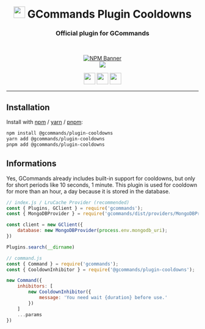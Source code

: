 <div align="center">
    
   # <img src="https://cdn.discordapp.com/avatars/834822955229380619/7d0142158babe0375e7cc633e87c06d4.png" height="30"> GCommands Plugin Cooldowns
   ### Official plugin for GCommands
    
  <br />
  <p>
    <a href="https://www.npmjs.com/package/@gcommands/plugin-cooldowns"><img src="https://nodei.co/npm/@gcommands/plugin-cooldowns.png?downloads=true&stars=true" alt="NPM Banner"></a>
    <br />
    <img src="https://discord.com/api/guilds/833628077556367411/embed.png?style=banner2"></img>
  </p>
  <p>
    <a href="https://ko-fi.com/H2H05FNRL"><img src="https://img.shields.io/badge/Kofi-Donate-yellow?style=for-the-badge" height="30" /></a>
    <a href="https://github.com/Garlic-Team/gcommands-addons"><img src="https://img.shields.io/badge/Open-Source-blue?style=for-the-badge" height="30" /></a>
    <img src="https://img.shields.io/badge/Made%20With-TypeScript-red?style=for-the-badge" height="30" />
  </p>
</div>

---

## Installation

Install with [npm](https://www.npmjs.com/) / [yarn](https://yarnpkg.com) / [pnpm](https://pnpm.js.org/):

```sh
npm install @gcommands/plugin-cooldowns
yarn add @gcommands/plugin-cooldowns
pnpm add @gcommands/plugin-cooldowns
```

## Informations

Yes, GCommands already includes built-in support for cooldowns, but only for short periods like 10 seconds, 1 minute. This plugin is used for cooldown for more than an hour, a day because it is stored in the database.

```js
// index.js / LruCache Provider (recommended)
const { Plugins, GClient } = require('gcommands');
const { MongoDBProvider } = require('gcommands/dist/providers/MongoDBProvider');

const client = new GClient({
    database: new MongoDBProvider(process.env.mongodb_uri);
})

Plugins.search(__dirname)

// command.js
const { Command } = require('gcommands');
const { CooldownInhibitor } = require('@gcommands/plugin-cooldowns');

new Command({
    inhibitors: [
        new CooldownInhibitor({
            message: 'You need wait {duration} before use.'
        })
    ]
    ...params
})
```